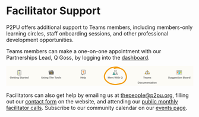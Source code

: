 # Facilitator Support

P2PU offers additional support to Teams members, including members-only learning circles, staff onboarding sessions, and other professional development opportunities.&#x20;

Teams members can make a one-on-one appointment with our Partnerships Lead, Q Goss, by logging into the [dashboard](https://learningcircles.p2pu.org/en/).

![Log into your dashboard to access Teams-only features](<../.gitbook/assets/Screenshot 2022-07-21 11.05.31 AM.png>)

Facilitators can also get help by emailing us at thepeople@p2pu.org, filling out our [contact form](https://www.p2pu.org/en/help/) on the website, and attending our [public monthly facilitator calls](https://www.p2pu.org/en/events/). Subscribe to our community calendar on our [events page](https://www.p2pu.org/en/events/).

